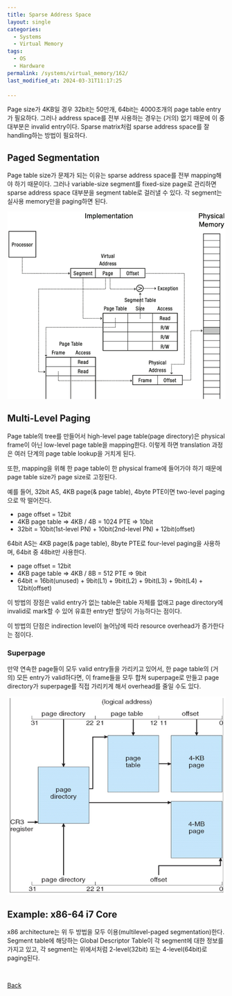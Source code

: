 ```yaml
---
title: Sparse Address Space
layout: single
categories:
  - Systems
  - Virtual Memory
tags:
  - OS
  - Hardware
permalink: /systems/virtual_memory/162/
last_modified_at: 2024-03-31T11:17:25

---
```


Page size가 4KB일 경우 32bit는 50만개, 64bit는 4000조개의 page table entry가 필요하다.
그러나 address space를 전부 사용하는 경우는 (거의) 없기 때문에 이 중 대부분은 invalid entry이다.
Sparse matrix처럼 sparse address space를 잘 handling하는 방법이 필요하다.

## Paged Segmentation

Page table size가 문제가 되는 이유는 sparse address space를 전부 mapping해야 하기 때문이다.
그러나 variable-size segment를 fixed-size page로 관리하면 sparse address space 대부분을 segment table로 걸러낼 수 있다.
각 segment는 실사용 memory만을 paging하면 된다.

![Paged Segmentation](/assets/images/systems/virtual_memory/paged_segmentation.png)

## Multi-Level Paging

Page table의 tree를 만들어서 high-level page table(page directory)은 physical frame이 아닌 low-level page table을 mapping한다.
이렇게 하면 translation 과정은 여러 단계의 page table lookup을 거치게 된다.

또한, mapping을 위해 한 page table이 한 physical frame에 들어가야 하기 때문에 page table size가 page size로 고정된다.

예를 들어, 32bit AS, 4KB page(& page table), 4byte PTE이면 two-level paging으로 딱 떨어진다.
* page offset = 12bit
* 4KB page table => 4KB / 4B = 1024 PTE => 10bit
* 32bit = 10bit(1st-level PN) + 10bit(2nd-level PN) + 12bit(offset)

64bit AS는 4KB page(& page table), 8byte PTE로 four-level paging을 사용하며,
64bit 중 48bit만 사용한다.
* page offset = 12bit
* 4KB page table => 4KB / 8B = 512 PTE => 9bit
* 64bit = 16bit(unused) + 9bit(L1) + 9bit(L2) + 9bit(L3) + 9bit(L4) + 12bit(offset)

이 방법의 장점은 valid entry가 없는 table은 table 자체를 없애고 page directory에 invalid로 mark할 수 있어 유효한 entry만 할당이 가능하다는 점이다.

이 방법의 단점은 indirection level이 늘어남에 따라 resource overhead가 증가한다는 점이다.

### Superpage

만약 연속한 page들이 모두 valid entry들을 가리키고 있어서,
한 page table의 (거의) 모든 entry가 valid하다면,
이 frame들을 모두 합쳐 superpage로 만들고 page directory가 superpage를 직접 가리키게 해서 overhead를 줄일 수도 있다.

![Superpage](/assets/images/systems/virtual_memory/superpage.png)

## Example: x86-64 i7 Core

x86 architecture는 위 두 방법을 모두 이용(multilevel-paged segmentation)한다.
Segment table에 해당하는 Global Descriptor Table이 각 segment에 대한 정보를 가지고 있고,
각 segment는 위에서처럼 2-level(32bit) 또는 4-level(64bit)로 paging된다.

<br>

[Back](/systems/virtual_memory/)